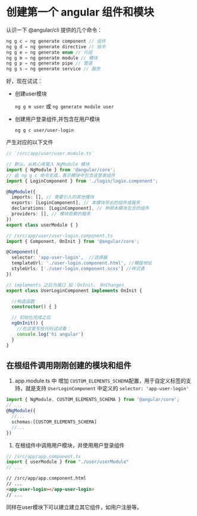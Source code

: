 # 创建第一个 angular 组件和模块

认识一下 @angular/cli 提供的几个命令：

``` js
ng g c = ng generate component // 组件
ng g d = ng generate directive // 指令
ng g e = ng generate enum // 元组
ng g m = ng generate module // 模块
ng g p = ng generate pipe // 管道
ng g s = ng generate service // 服务
```

好，现在试试：

* 创建user模块

  `ng g m user` 或 `ng generate module user`

* 创建用户登录组件,并包含在用户模块

  `ng g c user/user-login`

产生对应的以下文件

```ts
// `/src/app/user/user.module.ts`

// 默认，从核心库载入 NgModule 模块
import { NgModule } from '@angular/core';
// 由 ng g c 命令生成，表示模块中包含该登录组件
import { LoginComponent } from './login/login.component';

@NgModule({
  imports: [], // 需要引入的其他模块
  exports: [LoginComponent], // 本模块导出的组件或服务
  declarations: [LoginComponent], // 申明本模块包含的组件
  providers: [], // 模块依赖的服务
})
export class userModule { }
```

```ts
// /src/app/user/user-login.component.ts
import { Component, OnInit } from '@angular/core';

@Component({
  selector: 'app-user-login',  //选择器
  templateUrl: './user-login.component.html', //模版地址
  styleUrls: ['./user-login.component.scss'] //样式表
})

// implements 之后为接口 如：OnInit， OnChanges
export class UserLoginComponent implements OnInit {

  //构造函数
  constructor() { }

  // 初始化完成之后
  ngOnInit() {
    //在这里写些代码试试看：
    console.log('hi angular')
  }
}
```

## 在根组件调用刚刚创建的模块和组件

1. app.module.ts 中 增加 `CUSTOM_ELEMENTS_SCHEMA`配置，用于自定义标签的支持，就是支持 `UserLoginComponent` 中定义的 `selector: 'app-user-login'`

  ```ts
  import { NgModule, CUSTOM_ELEMENTS_SCHEMA } from '@angular/core';
  // ...
  @NgModule({
    //...
    schemas:[CUSTOM_ELEMENTS_SCHEMA]
    //...
  })
  ```
1. 在根组件中调用用户模块，并使用用户登录组件

  ```ts
  // /src/app/app.component.ts
  import { userModule } from "./user/userModule"
  // ...
  ```
  ```html
  // /src/app/app.component.html
  // ...
  <app-user-login></app-user-login>
  // ...
  ```
同样在user模块下可以建立建立其它组件，如用户注册等。

